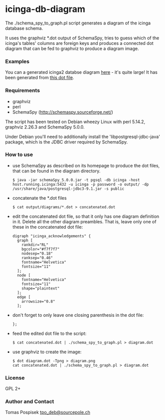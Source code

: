icinga-db-diagram
=================

The ./schema\_spy\_to\_graph.pl script generates a diagram
of the icinga database schema.

It uses the graphviz \*.dot output of SchemaSpy, tries to
guess which of the icinga's tables' columns are foreign keys
and produces a connected dot diagram that can be fed to
graphviz to produce a diagram image.

### Examples

You can a generated icinga2 databse diagram
<a href="https://github.com/tpo/icinga-db-diagram/raw/master/diagram.png">
here</a> - it's quite large! It has been generated from
<a href="https://github.com/tpo/icinga-db-diagram/raw/master/concatenated.dot">
this dot file</a>.

### Requirements

* graphviz
* perl
* SchemaSpy (http://schemaspy.sourceforge.net/)

The script has been tested on Debian wheezy Linux with
perl 5.14.2, graphviz 2.26.3 and SchemaSpy 5.0.0.

Under Debian you'll need to additionally install the 'libpostgresql-jdbc-java'
package, which is the JDBC driver required by SchemaSpy.

### How to use

* use SchemaSpy as described on its homepage to produce
  the dot files, that can be found in the diagram directory.

      $ java -jar schemaSpy_5.0.0.jar -t pgsql -db icinga -host host.running.icinga:5432 -u icinga -p password -o output/ -dp /usr/share/java/postgresql-jdbc3-9.1.jar -s public

* concatenate the \*.dot files

      $ cat output/diagrams/*.dot > concatenated.dot

* edit the concatenated dot file, so that it only has one
  diagram definition in it. Delete all the other diagram
  preambles. That is, leave only one of these in the concatenated
  dot file:

      digraph "icinga_acknowledgements" {
        graph [
          rankdir="RL"
          bgcolor="#f7f7f7"
          nodesep="0.18"
          ranksep="0.46"
          fontname="Helvetica"
          fontsize="11"
        ];
        node [
          fontname="Helvetica"
          fontsize="11"
          shape="plaintext"
        ];
        edge [
          arrowsize="0.8"
        ];

* don't forget to only leave one closing parenthesis in the dot file:

      };

* feed the edited dot file to the script:

      $ cat concatenated.dot | ./schema_spy_to_graph.pl > diagram.dot

* use graphviz to create the image:

      $ dot diagram.dot -Tpng > diagram.png
      cat concatenated.dot | ./schema_spy_to_graph.pl > diagram.dot

### License

GPL 2+

### Author and Contact

Tomas Pospisek <tpo_deb@sourcepole.ch>
